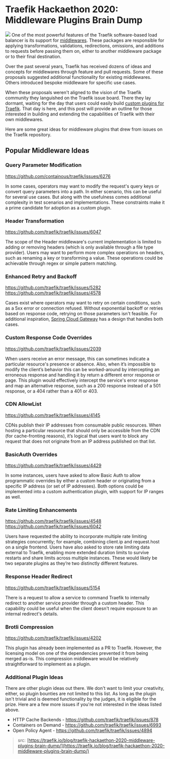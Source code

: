 
# Traefik Hackaethon 2020: Middleware Plugins Brain Dump

<img src="https://containous.ghost.io/content/images/2020/10/Traefik-Hackaethon-2020---Middleware-Plugins-Brain-Dump.jpg">
One of the most powerful features of the Traefik software-based load balancer is its support for <a href="https://doc.traefik.io/traefik/middlewares/overview/">middlewares</a>. These packages are responsible for applying transformations, validations, redirections, omissions, and additions to requests before passing them on, either to another middleware package or to their final destination.

Over the past several years, Traefik has received dozens of ideas and concepts for middlewares through feature and pull requests. Some of these proposals suggested additional functionality for existing middlewares. Others introduced bespoke middleware for specific use cases.

When these proposals weren't aligned to the vision of the Traefik community they languished on the Traefik issue board. There they lay dormant, waiting for the day that users could easily build <a href="https://traefik.io/blog/unleash-custom-networking-logic-with-traefik-plugins/">custom plugins for Traefik</a>. That day is here, and this post will provide an outline for those interested in building and extending the capabilities of Traefik with their own middlewares.

Here are some great ideas for middleware plugins that drew from issues on the Traefik repository.

## Popular Middleware Ideas

### Query Parameter Modification

<a href="https://github.com/containous/traefik/issues/6276">https://github.com/containous/traefik/issues/6276</a>

In some cases, operators may want to modify the request's query keys or convert query parameters into a path. In either scenario, this can be useful for several use cases. But along with the usefulness comes additional complexity in test scenarios and implementations. These constraints make it a prime candidate for adoption as a custom plugin.

### Header Transformation

<a href="https://github.com/traefik/traefik/issues/6047">https://github.com/traefik/traefik/issues/6047</a>

The scope of the Header middleware's current implementation is limited to adding or removing headers (which is only available through a file type provider). Users may want to perform more complex operations on headers, such as renaming a key or transforming a value. These operations could be achievable through regex or simple pattern matching.

### Enhanced Retry and Backoff

<a href="https://github.com/traefik/traefik/issues/5282">https://github.com/traefik/traefik/issues/5282</a>
<a href="https://github.com/traefik/traefik/issues/4578">https://github.com/traefik/traefik/issues/4578</a>

Cases exist where operators may want to retry on certain conditions, such as a 5xx error or connection refused. Without exponential backoff or retries based on response code, retrying on those parameters isn't feasible. For additional inspiration, <a href="https://cloud.spring.io/spring-cloud-gateway/reference/html/#the-retry-gatewayfilter-factory" target="_blank" rel="nofollow">Spring Cloud Gateway</a> has a design that handles both cases.

### Custom Response Code Overrides

<a href="https://github.com/traefik/traefik/issues/2039">https://github.com/traefik/traefik/issues/2039</a>

When users receive an error message, this can sometimes indicate a particular resource's presence or absence. Also, when it’s impossible to modify the client’s behavior this can be worked-around by intercepting an erroneous response and handling it by return a different error response or page. This plugin would effectively intercept the service's error response and map an alternative response, such as a 200 response instead of a 501 response, or a 404 rather than a 401 or 403.

### CDN AllowList

<a href="https://github.com/traefik/traefik/issues/4145">https://github.com/traefik/traefik/issues/4145</a>

CDNs publish their IP addresses from consumable public resources. When hosting a particular resource that should only be accessible from the CDN (for cache-fronting reasons), it’s logical that users want to block any request that does not originate from an IP address published on that list.

### BasicAuth Overrides

<a href="https://github.com/traefik/traefik/issues/4429">https://github.com/traefik/traefik/issues/4429</a>

In some instances, users have asked to allow Basic Auth to allow programmatic overrides by either a custom header or originating from a specific IP address (or set of IP addresses). Both options could be implemented into a custom authentication plugin, with support for IP ranges as well.

### Rate Limiting Enhancements

<a href="https://github.com/traefik/traefik/issues/4548">https://github.com/traefik/traefik/issues/4548</a>
<a href="https://github.com/traefik/traefik/issues/6042">https://github.com/traefik/traefik/issues/6042</a>

Users have requested the ability to incorporate multiple rate limiting strategies concurrently; for example, combining client.ip and request.host on a single frontend. Users have also asked to store rate limiting data external to Traefik, enabling more extended duration limits to survive restarts and share limits across multiple instances. These would likely be two separate plugins as they’re two distinctly different features.

### Response Header Redirect

<a href="https://github.com/traefik/traefik/issues/5154">https://github.com/traefik/traefik/issues/5154</a>

There is a request to allow a service to command Traefik to internally redirect to another service provider through a custom header. This capability could be useful when the client doesn't require exposure to an internal redirect's details.

### Brotli Compression

<a href="https://github.com/traefik/traefik/issues/4202">https://github.com/traefik/traefik/issues/4202</a>

This plugin has already been implemented as a PR to Traefik. However, the licensing model on one of the dependencies prevented it from being merged as-is. This compression middleware would be relatively straightforward to implement as a plugin.

### Additional Plugin Ideas

There are other plugin ideas out there. We don't want to limit your creativity, either, so plugin bounties are not limited to this list. As long as the plugin isn't trivial and is deemed functionality by the judges, it is eligible for the prize. Here are a few more issues if you're not interested in the ideas listed above.

- HTTP Cache Backends - <a href="https://github.com/traefik/traefik/issues/878">https://github.com/traefik/traefik/issues/878</a>
- Containers on Demand - <a href="https://github.com/traefik/traefik/issues/6993">https://github.com/traefik/traefik/issues/6993</a>
- Open Policy Agent - <a href="https://github.com/traefik/traefik/issues/4894">https://github.com/traefik/traefik/issues/4894</a>

> src: [https://traefik.io/blog/traefik-hackaethon-2020-middleware-plugins-brain-dump/](https://traefik.io/blog/traefik-hackaethon-2020-middleware-plugins-brain-dump/)
